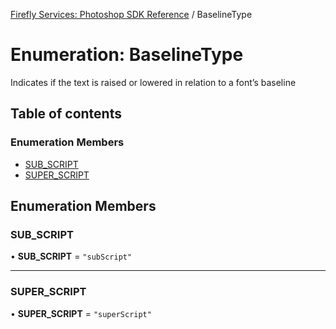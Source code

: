 [Firefly Services: Photoshop SDK Reference](../index.md) / BaselineType

# Enumeration: BaselineType

Indicates if the text is raised or lowered in relation to a font’s baseline

## Table of contents

### Enumeration Members

- [SUB\_SCRIPT](BaselineType.md#sub_script)
- [SUPER\_SCRIPT](BaselineType.md#super_script)

## Enumeration Members

### SUB\_SCRIPT

• **SUB\_SCRIPT** = ``"subScript"``

___

### SUPER\_SCRIPT

• **SUPER\_SCRIPT** = ``"superScript"``
